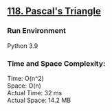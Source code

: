 ## [118. Pascal's Triangle](https://leetcode.com/problems/pascals-triangle/)

### Run Environment
Python 3.9

### Time and Space Complexity:
Time: O(n^2)  
Space: O(n)  
Actual Time: 32 ms  
Actual Space: 14.2 MB
